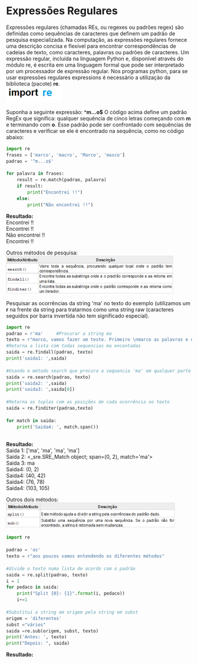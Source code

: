 # Expressões Regulares

Expressões regulares (chamadas REs, ou regexes ou padrões regex) são definidas como sequências de caracteres que definem um padrão de pesquisa especializada. Na computação, as expressões regulares fornece uma descrição concisa e flexível para encontrar correspondências de cadeias de texto, como caracteres, palavras ou padrões de caracteres. Um expressão regular, incluída na linguagem Python e, disponível através do módulo re, é escrita em uma linguagem formal que pode ser interpretado por um processador de expressão regular. 
Nos programas python, para se usar expressões regulares expressions é necessário a utilização da biblioteca (pacote) **re**.   
                        ![import](/imagens/re.png)


Suponha a seguinte expressão: **^m...o$**
O código acima define um padrão RegEx que significa: qualquer sequência de cinco letras começando com **m** e terminando com **o**.
Esse padrão pode ser confrontado com sequências de caracteres e verificar se ele é encontrado na sequência, como no código abaixo:
``` python 	         
import re
frases = ['marco', 'macro', 'Marco', 'masco']
padrao = '^m...o$'

for palavra in frases:
    result = re.match(padrao, palavra)
    if result:
        print("Encontrei !!")
    else:
        print("Não encontrei !!")
```
**Resultado:** <br>
Encontrei !!<br>
Encontrei !!<br>
Não encontrei !!<br>
Encontrei !!<br>

Outros métodos de pesquisa:<br> 
   ![import](/imagens/metodos.png)
   
Pesquisar as ocorrências da string 'ma' no texto do exemplo (utilizamos um **r** na frente da string para tratarmos como uma string raw (caracteres seguidos por barra invertida não tem significado especial). 
   
``` python
import re
padrao = r'ma'     #Procurar a string ma  
texto = r"marco, vamos fazer um teste. Primeiro \nmarco as palavras e depois envio ao marcondes o texto qua irá amassar o texto"
#Retorna a lista com todas sequencias ma encontadas
saida = re.findall(padrao, texto)
print('saida1: ',saida)

#Usando o método search que procura a sequencia 'ma' em qualquer parte do texto
saida = re.search(padrao, texto)
print('saida2: ',saida)
print('saida3: ',saida[0])

#Retorna as tuplas com as posições de cada ocorrência no texto
saida = re.finditer(padrao,texto)

for match in saida:
    print('Saida4: ', match.span())
 
```
**Resultado:** <br> 
Saida 1: ['ma', 'ma', 'ma', 'ma'] <br> 
Saida 2: <_sre.SRE_Match object; span=(0, 2), match='ma'> <br> 
Saida 3: ma <br> 
Saida4:  (0, 2) <br> 
Saida4:  (40, 42) <br> 
Saida4:  (76, 78) <br> 
Saida4:  (103, 105) <br> 

Outros dois métodos:
  ![import](/imagens/metodos1.png)

``` python
import re

padrao = 'os'      
texto = r"aos poucos vamos entendendo os diferentes métodos" 

#divide o texto numa lista de acordo com o padrão
saida = re.split(padrao, texto)
i = 1
for pedaco in saida:
    print("Split {0}: {1}".format(i, pedaco))
    i+=1 

#Substitui a string em origem pela string em subst    
origem = 'diferentes'     
subst ="vários"
saida =re.sub(origem, subst, texto)
print('Antes: ', texto)
print("Depois: ", saida)
```
**Resultado:** <br>



